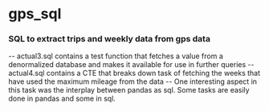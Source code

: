 # gps_sql
### SQL to extract trips and weekly data from gps data

-- actual3.sql contains a test function that fetches a value from a denormalized database and makes it available for use in further queries
-- actual4.sql contains a CTE that breaks down task of fetching the weeks that have used the maximum mileage from the data
-- One interesting aspect in this task was the interplay between pandas as sql. Some tasks are easily done in pandas and some in sql. 

